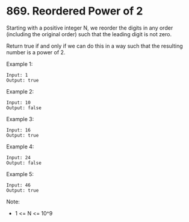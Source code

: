 # 869. Reordered Power of 2

Starting with a positive integer N, we reorder the digits in any order (including the original order) such that the leading digit is not zero.

Return true if and only if we can do this in a way such that the resulting number is a power of 2.

Example 1:
````
Input: 1
Output: true
````
Example 2:
````
Input: 10
Output: false
````
Example 3:
````
Input: 16
Output: true
````
Example 4:
````
Input: 24
Output: false
````
Example 5:
````
Input: 46
Output: true
````

Note:

* 1 <= N <= 10^9
